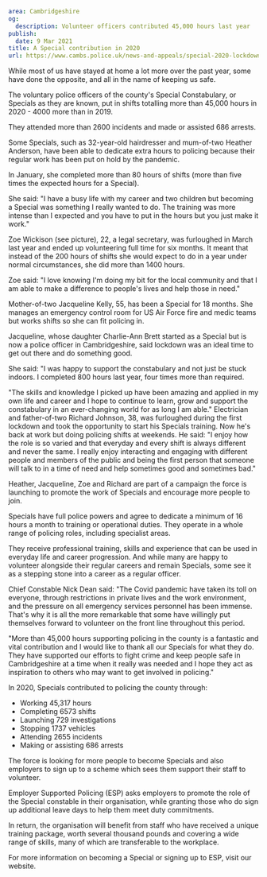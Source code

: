 ```yaml
area: Cambridgeshire
og:
  description: Volunteer officers contributed 45,000 hours last year
publish:
  date: 9 Mar 2021
title: A Special contribution in 2020
url: https://www.cambs.police.uk/news-and-appeals/special-2020-lockdown-hours
```

While most of us have stayed at home a lot more over the past year, some have done the opposite, and all in the name of keeping us safe.

The voluntary police officers of the county's Special Constabulary, or Specials as they are known, put in shifts totalling more than 45,000 hours in 2020 - 4000 more than in 2019.

They attended more than 2600 incidents and made or assisted 686 arrests.

Some Specials, such as 32-year-old hairdresser and mum-of-two Heather Anderson, have been able to dedicate extra hours to policing because their regular work has been put on hold by the pandemic.

In January, she completed more than 80 hours of shifts (more than five times the expected hours for a Special).

She said: "I have a busy life with my career and two children but becoming a Special was something I really wanted to do. The training was more intense than I expected and you have to put in the hours but you just make it work."

Zoe Wickison (see picture), 22, a legal secretary, was furloughed in March last year and ended up volunteering full time for six months. It meant that instead of the 200 hours of shifts she would expect to do in a year under normal circumstances, she did more than 1400 hours.

Zoe said: "I love knowing I'm doing my bit for the local community and that I am able to make a difference to people's lives and help those in need."

Mother-of-two Jacqueline Kelly, 55, has been a Special for 18 months. She manages an emergency control room for US Air Force fire and medic teams but works shifts so she can fit policing in.

Jacqueline, whose daughter Charlie-Ann Brett started as a Special but is now a police officer in Cambridgeshire, said lockdown was an ideal time to get out there and do something good.

She said: "I was happy to support the constabulary and not just be stuck indoors. I completed 800 hours last year, four times more than required.

"The skills and knowledge I picked up have been amazing and applied in my own life and career and I hope to continue to learn, grow and support the constabulary in an ever-changing world for as long I am able."
Electrician and father-of-two Richard Johnson, 38, was furloughed during the first lockdown and took the opportunity to start his Specials training. Now he's back at work but doing policing shifts at weekends.
He said: "I enjoy how the role is so varied and that everyday and every shift is always different and never the same. I really enjoy interacting and engaging with different people and members of the public and being the first person that someone will talk to in a time of need and help sometimes good and sometimes bad."

Heather, Jacqueline, Zoe and Richard are part of a campaign the force is launching to promote the work of Specials and encourage more people to join.

Specials have full police powers and agree to dedicate a minimum of 16 hours a month to training or operational duties. They operate in a whole range of policing roles, including specialist areas.

They receive professional training, skills and experience that can be used in everyday life and career progression. And while many are happy to volunteer alongside their regular careers and remain Specials, some see it as a stepping stone into a career as a regular officer.

Chief Constable Nick Dean said: "The Covid pandemic have taken its toll on everyone, through restrictions in private lives and the work environment, and the pressure on all emergency services personnel has been immense. That's why it is all the more remarkable that some have willingly put themselves forward to volunteer on the front line throughout this period.

"More than 45,000 hours supporting policing in the county is a fantastic and vital contribution and I would like to thank all our Specials for what they do. They have supported our efforts to fight crime and keep people safe in Cambridgeshire at a time when it really was needed and I hope they act as inspiration to others who may want to get involved in policing."

In 2020, Specials contributed to policing the county through:

 * Working 45,317 hours
 * Completing 6573 shifts
 * Launching 729 investigations
 * Stopping 1737 vehicles
 * Attending 2655 incidents
 * Making or assisting 686 arrests

The force is looking for more people to become Specials and also employers to sign up to a scheme which sees them support their staff to volunteer.

Employer Supported Policing (ESP) asks employers to promote the role of the Special constable in their organisation, while granting those who do sign up additional leave days to help them meet duty commitments.

In return, the organisation will benefit from staff who have received a unique training package, worth several thousand pounds and covering a wide range of skills, many of which are transferable to the workplace.

For more information on becoming a Special or signing up to ESP, visit our website.
